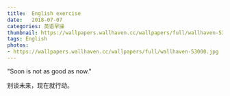 ```yaml
---
title:  English exercise
date:   2018-07-07
categories: 英语早操
thumbnail: https://wallpapers.wallhaven.cc/wallpapers/full/wallhaven-53000.jpg
tags: English
photos:
- https://wallpapers.wallhaven.cc/wallpapers/full/wallhaven-53000.jpg
---
```


"Soon is not as good as now."
<p>别谈未来，现在就行动。</p>
